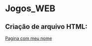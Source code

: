 # Jogos_WEB

<h2>Criação de arquivo HTML: </h2>
<p><a href="https://github.com/MatheusCerezuela/Jogos_WEB/PaginaInicial.html">Pagina com meu nome</a></p>
